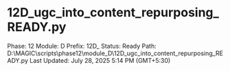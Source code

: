 # 12D_ugc_into_content_repurposing_READY.py

Phase: 12
Module: D
Prefix: 12D_
Status: Ready
Path: D:\MAGIC\scripts\phase12\module_D\12D_ugc_into_content_repurposing_READY.py
Last Updated: July 28, 2025 5:14 PM (GMT+5:30)